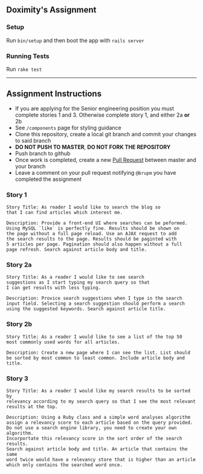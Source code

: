 ## Doximity's Assignment

### Setup

Run `bin/setup` and then boot the app with `rails server`

### Running Tests

Run `rake test`

------------

## Assignment Instructions

* If you are applying for the Senior engineering position you must complete stories 1 and 3. Otherwise complete story 1, and either 2a **or** 2b
* See `/components` page for styling guidance
* Clone this repository, create a local git branch and commit your changes to said branch
* **DO NOT PUSH TO MASTER**, **DO NOT FORK THE REPOSITORY**
* Push branch to github
* Once work is completed, create a new [Pull Request](https://github.com/doximity/blgr2/compare) between master and your branch
* Leave a comment on your pull request notifying `@brupm` you have completed the assignment


### Story 1
```
Story Title: As reader I would like to search the blog so
that I can find articles which interest me.

Description: Provide a front-end UI where searches can be peformed.
Using MySQL `like` is perfectly fine. Results should be shown on
the page without a full page reload. Use an AJAX request to add
the search results to the page. Results should be paginted with
5 articles per page. Pagination should also happen without a full
page refresh. Search against article body and title.
```

### Story 2a
```
Story Title: As a reader I would like to see search
suggestions as I start typing my search query so that
I can get results with less typing.

Description: Provice search suggestions when I type in the search
input field. Selecting a search suggestion should perform a search
using the suggested keywords. Search against article title.

```

### Story 2b
```
Story Title: As a reader I would like to see a list of the top 50
most commonly used words for all articles.

Description: Create a new page where I can see the list. List should
be sorted by most common to least common. Include article body and title.

```

### Story 3
```
Story Title: As a reader I would like my search results to be sorted by
relevancy according to my search query so that I see the most relevant
results at the top.

Description: Using a Ruby class and a simple word analyses algorithm
assign a relevancy score to each article based on the query provided.
Do not use a search engine library, you need to create your own algorithm.
Incorportate this relevancy score in the sort order of the search results.
Search against article body and title. An article that contains the same
word twice would have a relevancy store that is higher than an article
which only contains the searched word once.
```
